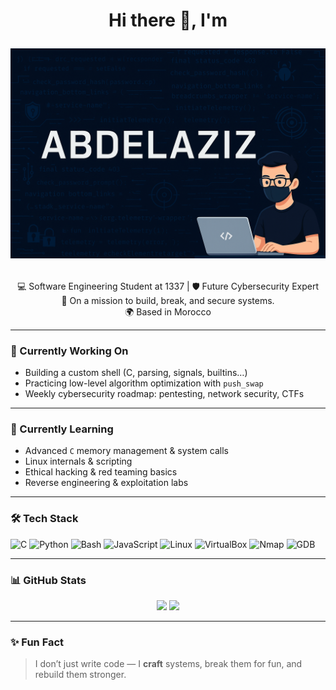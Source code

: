 

<h1 align="center" styel="display: flex;">Hi there 👋, I'm 
<p align="center">
  <img src="./ChatGPT Image May 24, 2025, 08_31_34 PM.png" width="600"/>
</p>
</h1>
<p align="center">
  💻 Software Engineering Student at 1337 | 🛡️ Future Cybersecurity Expert<br>
  🚀 On a mission to build, break, and secure systems.<br>
  🌍 Based in Morocco
</p>

---

### 🔭 Currently Working On

- Building a custom shell (C, parsing, signals, builtins…)
- Practicing low-level algorithm optimization with `push_swap`
- Weekly cybersecurity roadmap: pentesting, network security, CTFs

---

### 🧠 Currently Learning

- Advanced `C` memory management & system calls
- Linux internals & scripting
- Ethical hacking & red teaming basics
- Reverse engineering & exploitation labs

---

### 🛠️ Tech Stack

![C](https://img.shields.io/badge/C-00599C?style=flat&logo=c&logoColor=white)
![Python](https://img.shields.io/badge/Python-3670A0?style=flat&logo=python&logoColor=white)
![Bash](https://img.shields.io/badge/Bash-121011?style=flat&logo=gnu-bash&logoColor=white)
![JavaScript](https://img.shields.io/badge/JavaScript-F7DF1E?style=flat&logo=javascript&logoColor=black)
![Linux](https://img.shields.io/badge/Linux-FCC624?style=flat&logo=linux&logoColor=black)
![VirtualBox](https://img.shields.io/badge/VirtualBox-183A61?style=flat&logo=virtualbox&logoColor=white)
![Nmap](https://img.shields.io/badge/Nmap-004370?style=flat&logo=nmap&logoColor=white)
![GDB](https://img.shields.io/badge/GDB-E60000?style=flat&logo=gnu&logoColor=white)

---

### 📊 GitHub Stats

<p align="center">
  <img src="https://github-readme-stats.vercel.app/api?username=YourUsername&show_icons=true&theme=radical" width="400"/>
  <img src="https://github-readme-stats.vercel.app/api/top-langs/?username=YourUsername&layout=compact&theme=radical" width="335"/>
</p>

---

### ✨ Fun Fact

> I don’t just write code — I **craft** systems, break them for fun, and rebuild them stronger.

